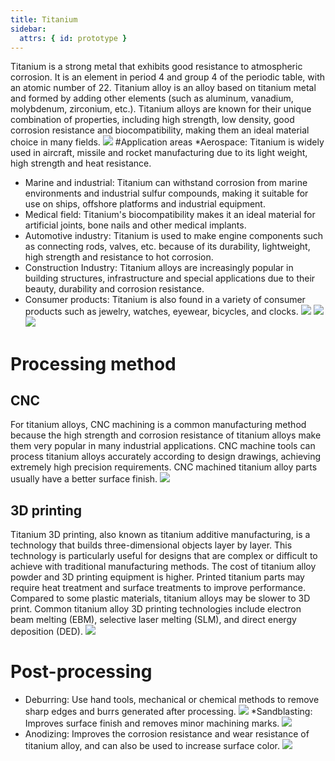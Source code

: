 ```yaml
---
title: Titanium
sidebar:
  attrs: { id: prototype }
---
```

Titanium is a strong metal that exhibits good resistance to atmospheric corrosion. It is an element in period 4 and group 4 of the periodic table, with an atomic number of 22. Titanium alloy is an alloy based on titanium metal and formed by adding other elements (such as aluminum, vanadium, molybdenum, zirconium, etc.). Titanium alloys are known for their unique combination of properties, including high strength, low density, good corrosion resistance and biocompatibility, making them an ideal material choice in many fields.
![](https://nexmaker-profabx.oss-cn-hangzhou.aliyuncs.com/img-hwj/20241208173055177.png)
#Application areas
*Aerospace: Titanium is widely used in aircraft, missile and rocket manufacturing due to its light weight, high strength and heat resistance.
* Marine and industrial: Titanium can withstand corrosion from marine environments and industrial sulfur compounds, making it suitable for use on ships, offshore platforms and industrial equipment.
* Medical field: Titanium's biocompatibility makes it an ideal material for artificial joints, bone nails and other medical implants.
* Automotive industry: Titanium is used to make engine components such as connecting rods, valves, etc. because of its durability, lightweight, high strength and resistance to hot corrosion.
* Construction Industry: Titanium alloys are increasingly popular in building structures, infrastructure and special applications due to their beauty, durability and corrosion resistance.
* Consumer products: Titanium is also found in a variety of consumer products such as jewelry, watches, eyewear, bicycles, and clocks.
![](https://nexmaker-profabx.oss-cn-hangzhou.aliyuncs.com/img/WX20240602-231154.png)
![](https://nexmaker-profabx.oss-cn-hangzhou.aliyuncs.com/img/WX20240602-231627.png)
![](https://nexmaker-profabx.oss-cn-hangzhou.aliyuncs.com/img/WX20240602-231627.png)

# Processing method
## CNC
For titanium alloys, CNC machining is a common manufacturing method because the high strength and corrosion resistance of titanium alloys make them very popular in many industrial applications. CNC machine tools can process titanium alloys accurately according to design drawings, achieving extremely high precision requirements. CNC machined titanium alloy parts usually have a better surface finish.
![](https://nexmaker-profabx.oss-cn-hangzhou.aliyuncs.com/img-hwj/20241208173536306.png)

## 3D printing
Titanium 3D printing, also known as titanium additive manufacturing, is a technology that builds three-dimensional objects layer by layer. This technology is particularly useful for designs that are complex or difficult to achieve with traditional manufacturing methods. The cost of titanium alloy powder and 3D printing equipment is higher. Printed titanium parts may require heat treatment and surface treatments to improve performance. Compared to some plastic materials, titanium alloys may be slower to 3D print. Common titanium alloy 3D printing technologies include electron beam melting (EBM), selective laser melting (SLM), and direct energy deposition (DED).
![](https://nexmaker-profabx.oss-cn-hangzhou.aliyuncs.com/img-hwj/20241208173353257.png)
# Post-processing
* Deburring: Use hand tools, mechanical or chemical methods to remove sharp edges and burrs generated after processing.
![](https://nexmaker-profabx.oss-cn-hangzhou.aliyuncs.com/img-hwj/20241208173936192.png)
*Sandblasting: Improves surface finish and removes minor machining marks.
![](https://nexmaker-profabx.oss-cn-hangzhou.aliyuncs.com/img-hwj/20241208161632601.png)
* Anodizing: Improves the corrosion resistance and wear resistance of titanium alloy, and can also be used to increase surface color.
![](https://nexmaker-profabx.oss-cn-hangzhou.aliyuncs.com/img-hwj/20241208174051752.png)
